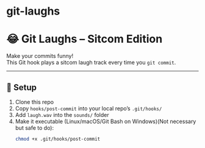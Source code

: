 # git-laughs
# 😂 Git Laughs – Sitcom Edition

Make your commits funny!  
This Git hook plays a sitcom laugh track every time you `git commit`.

---

## 🚀 Setup
1. Clone this repo
2. Copy `hooks/post-commit` into your local repo’s `.git/hooks/`
3. Add `laugh.wav` into the `sounds/` folder
4. Make it executable (Linux/macOS/Git Bash on Windows)(Not necessary but safe to do):
   ```bash
   chmod +x .git/hooks/post-commit